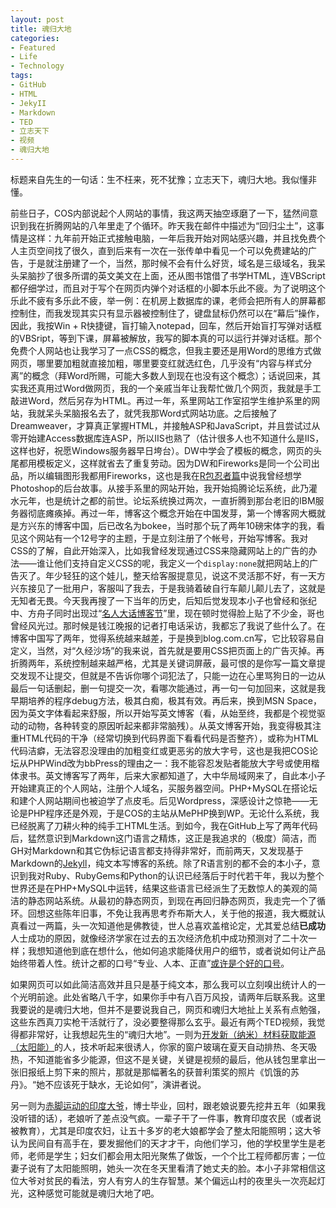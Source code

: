 ```yaml
---
layout: post
title: 魂归大地
categories:
- Featured
- Life
- Technology
tags:
- GitHub
- HTML
- JekyII
- Markdown
- TED
- 立志天下
- 视频
- 魂归大地
---
```


标题来自先生的一句话：生不枉来，死不犹豫；立志天下，魂归大地。我似懂非懂。

前些日子，COS内部说起个人网站的事情，我这两天抽空琢磨了一下，猛然间意识到我在折腾网站的八年里走了个循环。昨天我在邮件中描述为“回归尘土”，这事情是这样：九年前开始正式接触电脑，一年后我开始对网站感兴趣，并且找免费个人主页空间找了很久，直到后来有一次在一张传单中看见一个可以免费建站的广告，于是就注册建了一个，当然，那时候不会有什么好货，域名是三级域名，我呆头呆脑抄了很多所谓的英文美文在上面，还从图书馆借了书学HTML，连VBScript都仔细学过，而且对于写个在网页内弹个对话框的小脚本乐此不疲。为了说明这个乐此不疲有多乐此不疲，举一例：在机房上数据库的课，老师会把所有人的屏幕都控制住，而我发现其实只有显示器被控制住了，键盘鼠标仍然可以在“幕后”操作，因此，我按Win + R快捷键，盲打输入notepad，回车，然后开始盲打写弹对话框的VBSript，等到下课，屏幕被解放，我写的脚本真的可以运行并弹对话框。那个免费个人网站也让我学习了一点CSS的概念，但我主要还是用Word的思维方式做网页，哪里要加粗就直接加粗，哪里要变红就选红色，几乎没有“内容与样式分离”的概念（拜Word所赐，可能大多数人到现在也没有这个概念）；话说回来，其实我还真用过Word做网页，我的一个亲戚当年让我帮忙做几个网页，我就是手工敲进Word，然后另存为HTML。再过一年，系里网站工作室招学生维护系里的网站，我就呆头呆脑报名去了，就凭我那Word式网站功底。之后接触了Dreamweaver，才算真正掌握HTML，并接触ASP和JavaScript，并且尝试过从零开始建Access数据库连ASP，所以IIS也熟了（估计很多人也不知道什么是IIS，这样也好，祝愿Windows服务器早日垮台）。DW中学会了模板的概念，网页的头尾都用模板定义，这样就省去了重复劳动。因为DW和Fireworks是同一个公司出品，所以编辑图形我都用Fireworks，这也是我在[R包忍者篇](http://cos.name/2011/05/write-r-packages-like-a-ninja/)中说我曾经想学Photoshop的后台故事。从接手系里的网站开始，我开始捣腾论坛系统，此乃灌水元年，也是统计之都的前世。论坛系统换过两次，一直折腾到那台老旧的IBM服务器彻底瘫痪掉。再过一年，博客这个概念开始在中国发芽，第一个博客网大概就是方兴东的博客中国，后已改名为bokee，当时那个玩了两年10磅宋体字的我，看见这个网站有一个12号字的主题，于是立刻注册了个帐号，开始写博客。我对CSS的了解，自此开始深入，比如我曾经发现通过CSS来隐藏网站上的广告的办法——谁让他们支持自定义CSS的呢，我定义一个`display:none`就把网站上的广告灭了。年少轻狂的这个娃儿，整天给客服提意见，说这不灵活那不好，有一天方兴东接见了一批用户，客服叫了我去，于是我骑着破自行车颠儿颠儿去了，这就是无知者无畏。今天我再搜了一下当年的历史，后知后觉发现本小子也曾经和张纪中、方舟子同时出现过“[名人大话博客节](http://www.zjol.com.cn/05qianbao/system/2006/04/25/006589310.shtml)”里，现在顿时觉得脸上贴了不少金，哥也曾经风光过。那时候是钱江晚报的记者打电话采访，我都忘了我说了些什么了。在博客中国写了两年，觉得系统越来越差，于是换到blog.com.cn写，它比较容易自定义，当然，对“久经沙场”的我来说，首先就是要用CSS把页面上的广告灭掉。再折腾两年，系统控制越来越严格，尤其是关键词屏蔽，最可恨的是你写一篇文章提交发现不让提交，但就是不告诉你哪个词犯法了，只能一边在心里骂狗日的一边从最后一句话删起，删一句提交一次，看哪次能通过，再一句一句加回来，这就是我早期培养的程序debug方法，极其白痴，极其有效。再后来，换到MSN Space，因为英文字体看起来舒服，所以开始写英文博客（看，从始至终，我都是个视觉驱动的动物，各种转变的原因听起来都非常脑残）。从英文博客开始，我变得极其注重HTML代码的干净（经常切换到代码界面下看看代码是否整齐），或称为HTML代码洁癖，无法容忍没理由的加粗变红或更恶劣的放大字号，这也是我把COS论坛从PHPWind改为bbPress的理由之一：我不能容忍发贴者能放大字号或使用楷体隶书。英文博客写了两年，后来大家都知道了，大中华局域网来了，自此本小子开始建真正的个人网站，注册个人域名，买服务器空间。PHP+MySQL在搭论坛和建个人网站期间也被迫学了点皮毛。后见Wordpress，深感设计之惊艳——无论是PHP程序还是外观，于是COS的主站从MePHP换到WP。无论什么系统，我已经脱离了刀耕火种的纯手工HTML生活。到如今，我在GitHub上写了两年代码后，猛然意识到Markdown这门语言之精炼，这正是我追求的（极度）简洁，而GH对Markdown和其它伪标记语言都支持得非常好，而前两天，又发现基于Markdown的[Jekyll](https://github.com/mojombo/jekyll/)，纯文本写博客的系统。除了R语言别的都不会的本小子，意识到我对Ruby、RubyGems和Python的认识已经落后于时代若干年，我以为整个世界还是在PHP+MySQL中运转，结果这些语言已经派生了无数惊人的美观的简洁的静态网站系统。从最初的静态网页，到现在再回归静态网页，我走完一个了循环。回想这些陈年旧事，不免让我再思考乔布斯大人，关于他的报道，我大概就认真看过一两篇，头一次知道他是佛教徒，世人总喜欢盖棺论定，尤其爱总结**已成功**人士成功的原因，就像经济学家在过去的五次经济危机中成功预测对了二十次一样；我想知道他到底在想什么，他如何追求能降伏用户的细节，或者说如何让产品始终带着人性。统计之都的口号“专业、人本、正直”[或许是个好的口号](http://cos.name/2011/05/a-letter-to-yihui-xie-and-cos/)。

如果网页可以如此简洁高效并且只是基于纯文本，那么我可以立刻嗅出统计人的一个光明前途。此处省略八千字，如果你手中有八百万风投，请两年后联系我。这里我要说的是魂归大地，但并不是要说我自己，网页和魂归大地扯上关系有点勉强，这些东西真刀实枪干活就行了，没必要整得那么玄乎。最近有两个TED视频，我觉得都非常好，让我想起先生的“魂归大地”。一则为[开发新（纳米）材料获取能源（太阳能）](http://www.ted.com/talks/justin_hall_tipping_freeing_energy_from_the_grid.html)的人，技术听起来很诱人，你家的窗户玻璃在夏天自动排热、冬天吸热，不知道能省多少能源，但这不是关键，关键是视频的最后，他从钱包里拿出一张旧报纸上剪下来的照片，那就是那幅著名的获普利策奖的照片《饥饿的苏丹》。“她不应该死于缺水，无论如何”，演讲者说。



另一则为[赤脚运动的印度大爷](http://www.ted.com/talks/bunker_roy.html)，博士毕业，回村，跟老娘说要先挖井五年（如果我没听错的话），老娘听了差点没气疯。一辈子干了一件事，教育印度农民（或者说被教育），尤其是印度农妇，让五十多岁的老大娘都学会了整太阳能照明；这大爷认为民间自有高手在，要发掘他们的天才才干，向他们学习，他的学校里学生是老师，老师是学生；妇女们都会用太阳光聚焦了做饭，一个个比工程师都厉害；一位妻子说有了太阳能照明，她头一次在冬天里看清了她丈夫的脸。本小子非常相信这位大爷对贫民的看法，穷人有穷人的生存智慧。某个偏远山村的夜里头一次亮起灯光，这种感觉可能就是魂归大地了吧。


